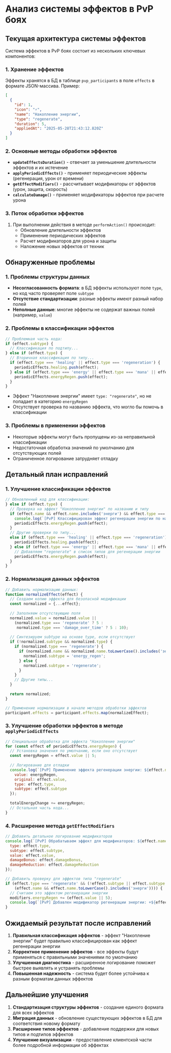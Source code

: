 # Анализ системы эффектов в PvP боях

## Текущая архитектура системы эффектов

Система эффектов в PvP боях состоит из нескольких ключевых компонентов:

### 1. Хранение эффектов

Эффекты хранятся в БД в таблице `pvp_participants` в поле `effects` в формате JSON-массива. Пример:

```json
[
  {
    "id": 1, 
    "icon": "⚡", 
    "name": "Накопление энергии", 
    "type": "regenerate", 
    "duration": 5, 
    "appliedAt": "2025-05-28T21:43:12.820Z"
  }
]
```

### 2. Основные методы обработки эффектов

- **`updateEffectsDuration()`** - отвечает за уменьшение длительности эффектов и их истечение
- **`applyPeriodicEffects()`** - применяет периодические эффекты (регенерация, урон от времени)
- **`getEffectModifiers()`** - рассчитывает модификаторы от эффектов (урон, защита, скорость)
- **`calculateDamage()`** - применяет модификаторы эффектов при расчете урона

### 3. Поток обработки эффектов

1. При выполнении действия в методе `performAction()` происходит:
   - Обновление длительности эффектов
   - Применение периодических эффектов
   - Расчет модификаторов для урона и защиты
   - Наложение новых эффектов от техник

## Обнаруженные проблемы

### 1. Проблемы структуры данных

- **Несогласованность формата**: в БД эффекты используют поле `type`, но код часто проверяет поле `subtype`
- **Отсутствие стандартизации**: разные эффекты имеют разный набор полей
- **Неполные данные**: многие эффекты не содержат важных полей (например, `value`)

### 2. Проблемы в классификации эффектов

```javascript
// Проблемная часть кода:
if (effect.subtype) {
  // Классификация по подтипу...
} else if (effect.type) {
  // Вторичная классификация по типу...
  if (effect.type === 'healing' || effect.type === 'regeneration') {
    periodicEffects.healing.push(effect);
  } else if (effect.type === 'energy' || effect.type === 'mana' || effect.type === 'stamina') {
    periodicEffects.energyRegen.push(effect);
  }
}
```

- Эффект "Накопление энергии" имеет `type: "regenerate"`, но не попадает в категорию `energyRegen`
- Отсутствует проверка по названию эффекта, что могло бы помочь в классификации

### 3. Проблемы в применении эффектов

- Некоторые эффекты могут быть пропущены из-за неправильной классификации
- Недостаточная обработка значений по умолчанию для отсутствующих полей
- Ограниченное логирование затрудняет отладку

## Детальный план исправлений

### 1. Улучшение классификации эффектов

```javascript
// Обновленный код для классификации:
} else if (effect.type) {
  // Проверка на эффект "Накопление энергии" по названию и типу
  if (effect.name && effect.name.includes('энерги') && effect.type === 'regenerate') {
    console.log(`[PvP] Классифицирован эффект регенерации энергии по названию: ${effect.name}`);
    periodicEffects.energyRegen.push(effect);
  }
  // Другие проверки по типу...
  else if (effect.type === 'healing' || effect.type === 'regeneration') {
    periodicEffects.healing.push(effect);
  } else if (effect.type === 'energy' || effect.type === 'mana' || effect.type === 'stamina' || effect.type === 'regenerate') {
    // Добавляем "regenerate" в список типов для регенерации энергии
    periodicEffects.energyRegen.push(effect);
  }
}
```

### 2. Нормализация данных эффектов

```javascript
// Добавить нормализацию данных:
function normalizeEffect(effect) {
  // Создаем копию эффекта для безопасной модификации
  const normalized = {...effect};
  
  // Заполняем отсутствующие поля
  normalized.value = normalized.value || 
    (normalized.type === 'regenerate' ? 5 : 
     normalized.type === 'damage_over_time' ? 5 : 10);
  
  // Синтезируем subtype на основе type, если отсутствует
  if (!normalized.subtype && normalized.type) {
    if (normalized.type === 'regenerate') {
      if (normalized.name && normalized.name.toLowerCase().includes('энерги')) {
        normalized.subtype = 'energy_regen';
      } else {
        normalized.subtype = 'regenerate';
      }
    }
    // Другие типы...
  }
  
  return normalized;
}

// Применение нормализации в начале методов обработки эффектов
participant.effects = participant.effects.map(normalizeEffect);
```

### 3. Улучшение обработки эффектов в методе `applyPeriodicEffects`

```javascript
// Специальная обработка для эффекта "Накопление энергии"
for (const effect of periodicEffects.energyRegen) {
  // Установка значения по умолчанию, если оно отсутствует
  const energyRegen = effect.value || 5;
  
  // Логирование для отладки
  console.log(`[PvP] Применение эффекта регенерации энергии: ${effect.name || effect.id}`, {
    value: energyRegen,
    original: effect.value,
    type: effect.type,
    subtype: effect.subtype
  });
  
  totalEnergyChange += energyRegen;
  // Остальная часть кода...
}
```

### 4. Расширение метода `getEffectModifiers`

```javascript
// Добавить детальное логирование модификаторов
console.log(`[PvP] Обрабатываем эффект для модификаторов: ${effect.name || effect.id}`, {
  type: effect.type,
  subtype: effect.subtype,
  value: effect.value,
  damageBonus: effect.damageBonus,
  damageReduction: effect.damageReduction
});

// Добавить проверку для эффектов типа "regenerate"
if (effect.type === 'regenerate' && (!effect.subtype || effect.subtype === 'energy_regen' || 
    (effect.name && effect.name.toLowerCase().includes('энерги')))) {
  // Считаем это эффектом регенерации энергии
  modifiers.energyRegen += (effect.value || 5);
  console.log(`[PvP] Добавлен модификатор регенерации энергии: +${effect.value || 5}`);
}
```

## Ожидаемый результат после исправлений

1. **Правильная классификация эффектов** - эффект "Накопление энергии" будет правильно классифицирован как эффект регенерации энергии
2. **Корректное применение эффектов** - все эффекты будут применяться с правильными значениями по умолчанию
3. **Улучшенная диагностика** - расширенное логирование поможет быстрее выявлять и устранять проблемы
4. **Повышенная надежность** - система будет более устойчива к разным форматам данных эффектов

## Дальнейшие улучшения

1. **Стандартизация структуры эффектов** - создание единого формата для всех эффектов
2. **Миграция данных** - обновление существующих эффектов в БД для соответствия новому формату
3. **Расширение типов эффектов** - добавление поддержки для новых типов и подтипов эффектов
4. **Улучшение визуализации** - предоставление клиентской части более подробной информации об эффектах